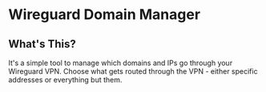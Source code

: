 # Wireguard Domain Manager

## What's This?
It's a simple tool to manage which domains and IPs go through your Wireguard VPN. Choose what gets routed through the VPN - either specific addresses or everything but them.